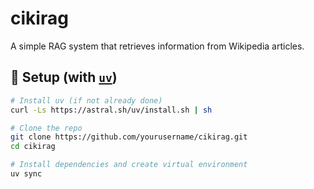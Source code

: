 # cikirag

A simple RAG system that retrieves information from Wikipedia articles.

## 🔧 Setup (with [`uv`](https://github.com/astral-sh/uv))

```bash
# Install uv (if not already done)
curl -Ls https://astral.sh/uv/install.sh | sh

# Clone the repo
git clone https://github.com/yourusername/cikirag.git
cd cikirag

# Install dependencies and create virtual environment
uv sync

